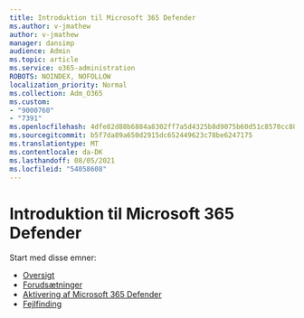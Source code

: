 ```yaml
---
title: Introduktion til Microsoft 365 Defender
ms.author: v-jmathew
author: v-jmathew
manager: dansimp
audience: Admin
ms.topic: article
ms.service: o365-administration
ROBOTS: NOINDEX, NOFOLLOW
localization_priority: Normal
ms.collection: Adm_O365
ms.custom:
- "9000760"
- "7391"
ms.openlocfilehash: 4dfe82d88b6884a8302ff7a5d4325b8d9075b60d51c8570cc88470d9ee222895
ms.sourcegitcommit: b5f7da89a650d2915dc652449623c78be6247175
ms.translationtype: MT
ms.contentlocale: da-DK
ms.lasthandoff: 08/05/2021
ms.locfileid: "54058608"
---
```

# <a name="get-started-with-microsoft-365-defender"></a>Introduktion til Microsoft 365 Defender

Start med disse emner:

- [Oversigt](https://docs.microsoft.com/microsoft-365/security/mtp/microsoft-threat-protection)
- [Forudsætninger](https://docs.microsoft.com/microsoft-365/security/mtp/prerequisites)
- [Aktivering af Microsoft 365 Defender](https://docs.microsoft.com/microsoft-365/security/mtp/mtp-enable)
- [Fejlfinding](https://docs.microsoft.com/microsoft-365/security/mtp/troubleshoot)
